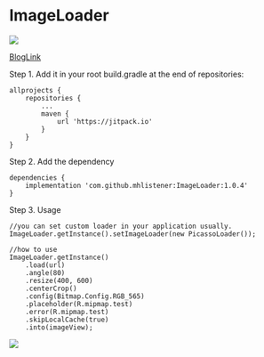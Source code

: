 # ImageLoader
[![](https://jitpack.io/v/JohnsonZZZ/ImageLoader.svg)](https://jitpack.io/#JohnsonZZZ/ImageLoader)

[BlogLink](http://www.jianshu.com/p/09f2689499d0)

Step 1. Add it in your root build.gradle at the end of repositories:
```
allprojects {
    repositories {
    	...
        maven {		
            url 'https://jitpack.io'
        }
    }
}
```
Step 2. Add the dependency
```
dependencies {
    implementation 'com.github.mhlistener:ImageLoader:1.0.4'
}
```
Step 3. Usage

```
//you can set custom loader in your application usually.
ImageLoader.getInstance().setImageLoader(new PicassoLoader());

//how to use
ImageLoader.getInstance()
	.load(url)
	.angle(80)
	.resize(400, 600)
	.centerCrop()
	.config(Bitmap.Config.RGB_565)
	.placeholder(R.mipmap.test)
	.error(R.mipmap.test)
	.skipLocalCache(true)
	.into(imageView);
```
![](https://github.com/JohnsonZZZ/ImageLoader/tree/master/ScreenShot/326606564456037219.jpg)
